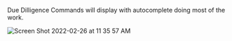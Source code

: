 Due Dilligence Commands will display with autocomplete doing most of the work. 

![Screen Shot 2022-02-26 at 11 35 57 AM](https://user-images.githubusercontent.com/85772166/155856719-d0a44453-50f5-4210-ad53-a6e0cb9310bc.png)
